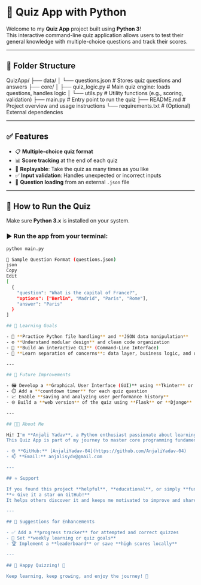 # 🧠 Quiz App with Python

Welcome to my **Quiz App** project built using **Python 3**!  
This interactive command-line quiz application allows users to test their general knowledge with multiple-choice questions and track their scores.

---

## 📁 Folder Structure

QuizApp/
├── data/
│ └── questions.json # Stores quiz questions and answers
├── core/
│ ├── quiz_logic.py # Main quiz engine: loads questions, handles logic
│ └── utils.py # Utility functions (e.g., scoring, validation)
├── main.py # Entry point to run the quiz
├── README.md # Project overview and usage instructions
└── requirements.txt # (Optional) External dependencies


---

## ✅ Features

- 📋 **Multiple-choice quiz format**
- 📊 **Score tracking** at the end of each quiz
- 🔁 **Replayable**: Take the quiz as many times as you like
- ✅ **Input validation**: Handles unexpected or incorrect inputs
- 🧩 **Question loading** from an external `.json` file

---

## 🚀 How to Run the Quiz

Make sure **Python 3.x** is installed on your system.

### ▶️ Run the app from your terminal:

```bash
python main.py

🧾 Sample Question Format (questions.json)
json
Copy
Edit
[
  {
    "question": "What is the capital of France?",
    "options": ["Berlin", "Madrid", "Paris", "Rome"],
    "answer": "Paris"
  }
]

## 🎯 Learning Goals

- 📂 **Practice Python file handling** and **JSON data manipulation**
- ⚙️ **Understand modular design** and clean code organization
- 🧱 **Build an interactive CLI** (Command-Line Interface)
- 🚀 **Learn separation of concerns**: data layer, business logic, and user interface

---

## 🔧 Future Improvements

- 🖼️ Develop a **Graphical User Interface (GUI)** using **Tkinter** or **PyQt**
- ⏱️ Add a **countdown timer** for each quiz question
- 📈 Enable **saving and analyzing user performance history**
- 🌐 Build a **web version** of the quiz using **Flask** or **Django**

---

## 👩‍💻 About Me

Hi! I'm **Anjali Yadav**, a Python enthusiast passionate about learning through real-world projects.  
This Quiz App is part of my journey to master core programming fundamentals and logical thinking.

- 🌐 **GitHub:** [AnjaliYadav-04](https://github.com/AnjaliYadav-04)  
- 📫 **Email:** anjalisydv@gmail.com

---

## ⭐ Support

If you found this project **helpful**, **educational**, or simply **fun**:  
**⭐ Give it a star on GitHub!**  
It helps others discover it and keeps me motivated to improve and share more.

---

## 📝 Suggestions for Enhancements

- ✅ Add a **progress tracker** for attempted and correct quizzes  
- 📅 Set **weekly learning or quiz goals**  
- 🏆 Implement a **leaderboard** or save **high scores locally**  

---

## 🎉 Happy Quizzing! 🧠

Keep learning, keep growing, and enjoy the journey! 🚀
